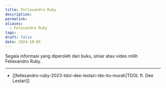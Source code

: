 ```yaml
---
title: Fellexandro Ruby
description: 
permalink: 
aliases:
  - Felexandro Ruby
tags: 
draft: false
date: 2024-10-05
---
```

Segala informasi yang diperoleh dari buku, siniar atau video milih Fellexandro Ruby.

---

- [[fellexandro-ruby-2023-tdol-dee-lestari-ide-itu-murah|TDOL ft. Dee Lestari]]